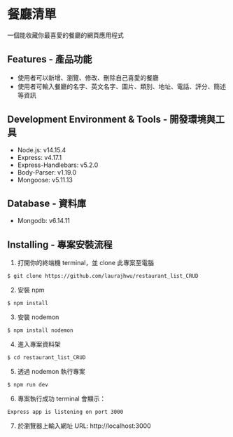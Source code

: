 # 餐廳清單
一個能收藏你最喜愛的餐廳的網頁應用程式

## Features - 產品功能
- 使用者可以新增、瀏覽、修改、刪除自己喜愛的餐廳
- 使用者可輸入餐廳的名字、英文名字、圖片、類別、地址、電話、評分、簡述等資訊

## Development Environment & Tools - 開發環境與工具
- Node.js: v14.15.4
- Express: v4.17.1
- Express-Handlebars: v5.2.0
- Body-Parser: v1.19.0
- Mongoose: v5.11.13

## Database - 資料庫
- Mongodb: v6.14.11

## Installing - 專案安裝流程
1. 打開你的終端機 terminal，並 clone 此專案至電腦
```
$ git clone https://github.com/laurajhwu/restaurant_list_CRUD
```
2. 安裝 npm 
```
$ npm install
```
3. 安裝 nodemon
```
$ npm install nodemon
```
4. 進入專案資料架
```
$ cd restaurant_list_CRUD
```
5. 透過 nodemon 執行專案
```
$ npm run dev
```
6. 專案執行成功 terminal 會顯示：
```
Express app is listening on port 3000
```
7. 於瀏覽器上輸入網址 URL: http://localhost:3000
